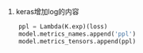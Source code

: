 1. keras增加log的内容
``` python
    ppl = Lambda(K.exp)(loss)
	model.metrics_names.append('ppl')
	model.metrics_tensors.append(ppl)
```